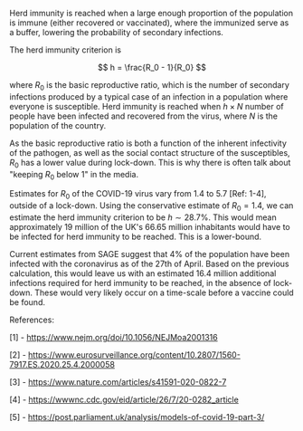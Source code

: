 
Herd immunity is reached when a large enough proportion of the population is immune (either recovered or vaccinated), where the immunized serve as a buffer, lowering the probability of secondary infections.

The herd immunity criterion is

$$
h = \frac{R_0 - 1}{R_0}
$$

where $R_0$ is the basic reproductive ratio, which is the number of secondary infections produced by a typical case of an infection in a population where everyone is susceptible. Herd immunity is reached when $h \times N$  number of people have been infected and recovered from the virus, where $N$ is the population of the country.

As the basic reproductive ratio is both a function of the inherent infectivity of the pathogen, as well as the social contact structure of the susceptibles, $R_0$ has a lower value during lock-down. This is why there is often talk about "keeping $R_0$ below $1$" in the media.

Estimates for $R_0$ of the COVID-19 virus vary from $1.4$ to $5.7$ [Ref: 1-4], outside of a lock-down. Using the conservative estimate of $R_0 = 1.4$, we can estimate the herd immunity criterion to be $h \sim 28.7\%$. This would mean approximately $19$ million of the UK's $66.65$ million inhabitants would have to be infected for herd immunity to be reached. This is a lower-bound.

Current estimates from SAGE suggest that $4\%$ of the population have been infected with the coronavirus as of the 27th of April. Based on the previous calculation, this would leave us with an estimated $16.4$ million additional infections required for herd immunity to be reached, in the absence of lock-down. These would very likely occur on a time-scale before a vaccine could be found.

References:

[1] - https://www.nejm.org/doi/10.1056/NEJMoa2001316

[2] - https://www.eurosurveillance.org/content/10.2807/1560-7917.ES.2020.25.4.2000058

[3] - https://www.nature.com/articles/s41591-020-0822-7

[4] - https://wwwnc.cdc.gov/eid/article/26/7/20-0282_article

[5] - https://post.parliament.uk/analysis/models-of-covid-19-part-3/
<!--stackedit_data:
eyJoaXN0b3J5IjpbMjM4MzYwNjI0XX0=
-->